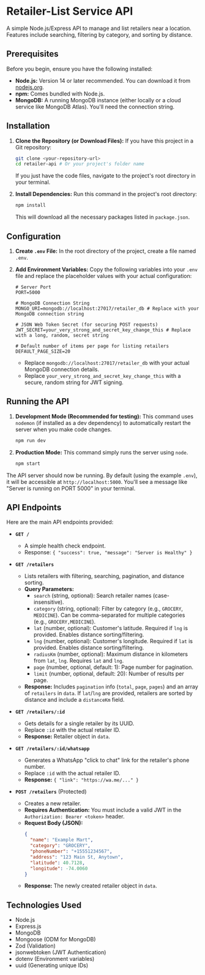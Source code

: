 # Retailer-List Service API

A simple Node.js/Express API to manage and list retailers near a location. Features include searching, filtering by category, and sorting by distance.

## Prerequisites

Before you begin, ensure you have the following installed:

*   **Node.js:** Version 14 or later recommended. You can download it from [nodejs.org](https://nodejs.org/).
*   **npm:** Comes bundled with Node.js.
*   **MongoDB:** A running MongoDB instance (either locally or a cloud service like MongoDB Atlas). You'll need the connection string.

## Installation

1.  **Clone the Repository (or Download Files):**
    If you have this project in a Git repository:
    ```bash
    git clone <your-repository-url>
    cd retailer-api # Or your project's folder name
    ```
    If you just have the code files, navigate to the project's root directory in your terminal.

2.  **Install Dependencies:**
    Run this command in the project's root directory:
    ```bash
    npm install
    ```
    This will download all the necessary packages listed in `package.json`.

## Configuration

1.  **Create `.env` File:**
    In the root directory of the project, create a file named `.env`.

2.  **Add Environment Variables:**
    Copy the following variables into your `.env` file and replace the placeholder values with your actual configuration:

    ```dotenv
    # Server Port
    PORT=5000

    # MongoDB Connection String
    MONGO_URI=mongodb://localhost:27017/retailer_db # Replace with your MongoDB connection string

    # JSON Web Token Secret (for securing POST requests)
    JWT_SECRET=your_very_strong_and_secret_key_change_this # Replace with a long, random, secret string

    # Default number of items per page for listing retailers
    DEFAULT_PAGE_SIZE=20
    ```

    *   Replace `mongodb://localhost:27017/retailer_db` with your actual MongoDB connection details.
    *   Replace `your_very_strong_and_secret_key_change_this` with a secure, random string for JWT signing.

## Running the API

1.  **Development Mode (Recommended for testing):**
    This command uses `nodemon` (if installed as a dev dependency) to automatically restart the server when you make code changes.
    ```bash
    npm run dev
    ```

2.  **Production Mode:**
    This command simply runs the server using `node`.
    ```bash
    npm start
    ```

The API server should now be running. By default (using the example `.env`), it will be accessible at `http://localhost:5000`. You'll see a message like "Server is running on PORT 5000" in your terminal.

## API Endpoints

Here are the main API endpoints provided:

*   **`GET /`**
    *   A simple health check endpoint.
    *   Response: `{ "success": true, "message": "Server is Healthy" }`

*   **`GET /retailers`**
    *   Lists retailers with filtering, searching, pagination, and distance sorting.
    *   **Query Parameters:**
        *   `search` (string, optional): Search retailer names (case-insensitive).
        *   `category` (string, optional): Filter by category (e.g., `GROCERY`, `MEDICINE`). Can be comma-separated for multiple categories (e.g., `GROCERY,MEDICINE`).
        *   `lat` (number, optional): Customer's latitude. Required if `lng` is provided. Enables distance sorting/filtering.
        *   `lng` (number, optional): Customer's longitude. Required if `lat` is provided. Enables distance sorting/filtering.
        *   `radiusKm` (number, optional): Maximum distance in kilometers from `lat`, `lng`. Requires `lat` and `lng`.
        *   `page` (number, optional, default: 1): Page number for pagination.
        *   `limit` (number, optional, default: 20): Number of results per page.
    *   **Response:** Includes `pagination` info (`total`, `page`, `pages`) and an array of `retailers` in `data`. If `lat`/`lng` are provided, retailers are sorted by distance and include a `distanceKm` field.

*   **`GET /retailers/:id`**
    *   Gets details for a single retailer by its UUID.
    *   Replace `:id` with the actual retailer ID.
    *   **Response:** Retailer object in `data`.

*   **`GET /retailers/:id/whatsapp`**
    *   Generates a WhatsApp "click to chat" link for the retailer's phone number.
    *   Replace `:id` with the actual retailer ID.
    *   **Response:** `{ "link": "https://wa.me/..." }`

*   **`POST /retailers`** (Protected)
    *   Creates a new retailer.
    *   **Requires Authentication:** You must include a valid JWT in the `Authorization: Bearer <token>` header.
    *   **Request Body (JSON):**
        ```json
        {
          "name": "Example Mart",
          "category": "GROCERY",
          "phoneNumber": "+15551234567",
          "address": "123 Main St, Anytown",
          "latitude": 40.7128,
          "longitude": -74.0060
        }
        ```
    *   **Response:** The newly created retailer object in `data`.

## Technologies Used

*   Node.js
*   Express.js
*   MongoDB
*   Mongoose (ODM for MongoDB)
*   Zod (Validation)
*   jsonwebtoken (JWT Authentication)
*   dotenv (Environment variables)
*   uuid (Generating unique IDs)
